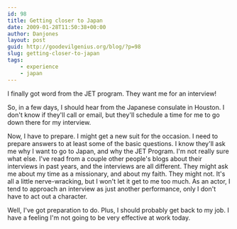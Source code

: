 ```yaml
---
id: 98
title: Getting closer to Japan
date: 2009-01-28T11:50:38+00:00
author: Danjones
layout: post
guid: http://goodevilgenius.org/blog/?p=98
slug: getting-closer-to-japan
tags:
    - experience
    - japan
---
```

I finally got word from the JET program. They want me for an interview!

So, in a few days, I should hear from the Japanese consulate in Houston. I don't know if they'll call or email, but they'll schedule a time for me to go down there for my interview.

Now, I have to prepare. I might get a new suit for the occasion. I need to prepare answers to at least some of the basic questions. I know they'll ask me why I want to go to Japan, and why the JET Program. I'm not really sure what else. I've read from a couple other people's blogs about their interviews in past years, and the interviews are all different. They might ask me about my time as a missionary, and about my faith. They might not. It's all a little nerve-wracking, but I won't let it get to me too much. As an actor, I tend to approach an interview as just another performance, only I don't have to act out a character.

Well, I've got preparation to do. Plus, I should probably get back to my job. I have a feeling I'm not going to be very effective at work today.
